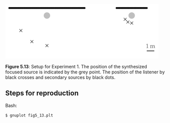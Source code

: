 ![Fig 5.13](fig5_13.png)

**Figure 5.13**: Setup for Experiment 1.  The position of the synthesized
focused source is indicated by the grey point.  The position of the listener by
black crosses and secondary sources by black dots.

## Steps for reproduction

Bash:
```Bash
$ gnuplot fig5_13.plt
```
